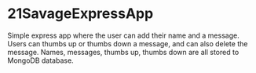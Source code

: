 # 21SavageExpressApp
Simple express app where the user can add their name and a message. Users can thumbs up or thumbs down a message, and can also delete the message. Names, messages, thumbs up, thumbs down are all stored to MongoDB database.
